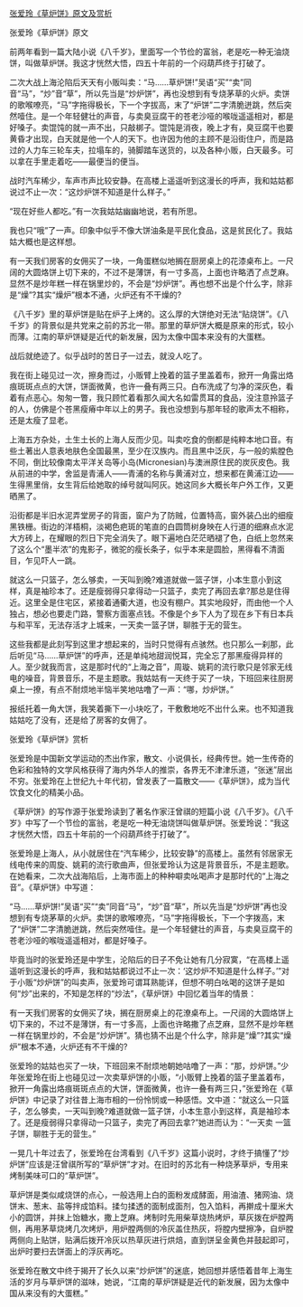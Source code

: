 [张爱玲《草炉饼》原文及赏析](https://www.vrrw.net/wx/6599.html)

张爱玲《草炉饼》原文

前两年看到一篇大陆小说《八千岁》，里面写一个节俭的富翁，老是吃一种无油烧饼，叫做草炉饼。我这才恍然大悟，四五十年前的一个闷葫芦终于打破了。

二次大战上海沦陷后天天有小贩叫卖：“马……草炉饼!”吴语“买”“卖”同音“马”，“炒”音“草”，所以先当是“炒炉饼”，再也没想到有专烧茅草的火炉。卖饼的歌喉嘹亮，“马”字拖得极长，下一个字拔高，末了“炉饼”二字清脆迸跳，然后突然噎住。是一个年轻健壮的声音，与卖臭豆腐干的苍老沙哑的喉咙遥遥相对，都是好嗓子。卖馄饨的就一声不出，只敲梆子。馄饨是消夜，晚上才有，臭豆腐干也要黄昏才出现，白天就是他一个人的天下。也许因为他的主顾不是沿街住户，而是路过的人力车三轮车夫，拉塌车的，骑脚踏车送货的，以及各种小贩，白天最多。可以拿在手里走着吃——最便当的便当。



战时汽车稀少，车声市声比较安静。在高楼上遥遥听到这漫长的呼声，我和姑姑都说过不止一次：“这炒炉饼不知道是什么样子。”

“现在好些人都吃。”有一次我姑姑幽幽地说，若有所思。

我也只“哦”了一声。印象中似乎不像大饼油条是平民化食品，这是贫民化了。我姑姑大概也是这样想。

有一天我们房客的女佣买了一块，一角蛋糕似地搁在厨房桌上的花漆桌布上。一尺阔的大圆烙饼上切下来的，不过不是薄饼，有一寸多高，上面也许略洒了点芝麻。显然不是炒年糕一样在锅里炒的，不会是“炒炉饼”。再也想不出是个什么字，除非是“燥”?其实“燥炉”根本不通，火炉还有不干燥的?

《八千岁》里的草炉饼是贴在炉子上烤的。这么厚的大饼绝对无法“贴烧饼”。《八千岁》的背景似是共党来之前的苏北一带。那里的草炉饼大概是原来的形式，较小而薄。江南的草炉饼疑是近代的新发展，因为太像中国本来没有的大蛋糕。

战后就绝迹了。似乎战时的苦日子一过去，就没人吃了。

我在街上碰见过一次，擦身而过，小贩臂上挽着的篮子里盖着布，掀开一角露出烙痕斑斑点点的大饼，饼面微黄，也许一叠有两三只。白布洗成了匀净的深灰色，看着有点恶心。匆匆一瞥，我只顾忙着看那久闻大名如雷贯耳的食品，没注意拎篮子的人，仿佛是个苍黑瘦瘠中年以上的男子。我也没想到与那年轻的歌声太不相称，还是太瘦了显老。

上海五方杂处，土生土长的上海人反而少见。叫卖吃食的倒都是纯粹本地口音。有些土著出人意表地肤色全国最黑，至少在汉族内。而且黑中泛灰，与一般的紫膛色不同，倒比较像南太平洋关岛等小岛(Micronesian)与澳洲原住民的炭灰皮色。我从前进的中学，舍监是青浦人——青浦的名称与黄浦对立，想来都在黄浦江边——生得黑里俏，女生背后给她取的绰号就叫阿灰。她这同乡大概长年户外工作，又更晒黑了。

沿街都是半旧水泥弄堂房子的背面，窗户为了防贼，位置特高，窗外装凸出的细瘦黑铁栅。街边的洋梧桐，淡褐色疤斑的笔直的白圆筒树身映在人行道的细麻点水泥大方砖上，在耀眼的烈日下完全消失了。眼下遍地白茫茫晒褪了色，白纸上忽然来了这么个“墨半浓”的鬼影子，微驼的瘦长条子，似乎本来是圆脸，黑得看不清面目，乍见吓人一跳。

就这么一只篮子，怎么够卖，一天叫到晚?难道就做一篮子饼，小本生意小到这样，真是袖珍本了。还是瘦弱得只拿得动一只篮子，卖完了再回去拿?那总是住得近。这里全是住宅区，紧接着通衢大道，也没有棚户。其实地段好，而由他一个人独占，想必也要走门路，警察方面塞点钱。不像是个乡下人为了现在乡下有日本兵与和平军，无法存活才上城来，一天卖一篮子饼，聊胜于无的营生。

这些我都是此刻写到这里才想起来的，当时只觉得有点骇然。也只那么一刹那，此后听见“马……草炉饼”的呼声，还是单纯地甜润悦耳，完全忘了那黑瘦得异样的人。至少就我而言，这是那时代的“上海之音”，周璇、姚莉的流行歌只是邻家无线电的噪音，背景音乐，不是主题歌。我姑姑有一天终于买了一块，下班回来往厨房桌上一撩，有点不耐烦地半恼半笑地咕噜了一声：“哪，炒炉饼。”

报纸托着一角大饼，我笑着撕下一小块吃了，干敷敷地吃不出什么来。也不知道我姑姑吃了没有，还是给了房客的女佣了。

张爱玲《草炉饼》赏析

张爱玲是中国新文学运动的杰出作家，散文、小说俱长，经典传世。她一生传奇的色彩和独特的文学风格获得了海内外华人的推崇，各界无不津津乐道，“张迷”层出不穷。张爱玲在上世纪九十年代初，曾发表了一篇散文——《草炉饼》，成为当代饮食文化的精美小品。

《草炉饼》的写作源于张爱玲读到了著名作家汪曾祺的短篇小说《八千岁》。《八千岁》中写了一个节俭的富翁，老是吃一种无油烧饼叫做草炉饼。张爱玲说：“我这才恍然大悟，四五十年前的一个闷葫芦终于打破了”。

张爱玲是上海人，从小就居住在“汽车稀少，比较安静”的高楼上。虽然有邻居家无线电传来的周旋、姚莉的流行歌曲声，但张爱玲认为这是背景音乐，不是主题歌。在她看来，二次大战海陷后，上海市面上的种种噼卖吆喝声才是那时代的“上海之音”。《草炉饼》中写道：



“马……草炉饼!”吴语“买”“卖”同音“马”，“炒”音“草”，所以先当是“炒炉饼”再也没想到有专烧茅草的火炉。卖饼的歌喉嘹亮，“马”字拖得极长，下一个字拨高，末了“炉饼”二字清脆迸跳，然后突然噎住。是一个年轻健壮的声音，与卖臭豆腐干的苍老沙哑的喉咙遥遥相对，都是好嗓子。

毕竟当时的张爱玲还是中学生，沦陷后的日子不免让她有几分寂寞，“在高楼上遥遥听到这漫长的呼声，我和姑姑都说过不止一次：‘这炒炉不知道是什么样子。’”对于小贩“炒炉饼”的叫卖声，张爱玲可谓耳熟能详，但想不明白吆喝的这饼子是如何“炒”出来的，不知是怎样的“炒法”，《草炉饼》中回忆着当年的情景：

有一天我们房客的女佣买了块，搁在厨房桌上的花潦桌布上。一尺阔的大圆烙饼上切下来的，不过不是薄饼，有一寸多高，上面也许略撒了点芝麻，显然不是炒年糕一样在锅里炒的，不会是“炒炉饼”。猜也猜不出是个什么字，除非是“燥”?其实“燥炉”根本不通，火炉还有不干燥的?

张爱玲的姑姑也买了一块，下班回来不耐烦地朝她咕噜了一声：“那，炒炉饼。”少年张爱玲在街上也碰见过一次卖草炉饼的小贩，“小贩臂上挽着的篮子里盖着布，掀开一角露出烙痕斑斑点点的大饼，饼面微黄，也许一叠有两三只，”张爱玲在《草炉饼》中记录了对往昔上海市相的一份怜悯或一种感悟。文中道：“就这么一只篮子，怎么够卖，一天叫到晚?难道就做一篮子饼，小本生意小到这样，真是袖珍本了。还是瘦弱得只拿得动一只篮子，卖完了再回去拿?”她进而认为：“一天卖 一篮子饼，聊胜于无的营生。”

一晃几十年过去了，张爱玲在台湾看到《八千岁》这篇小说时，才终于搞懂了“炒炉饼”应该是汪曾祺所写的“草炉饼”才对。在旧时的苏北有一种烧茅草炉，专用来烤制美味可口的“草炉饼”。

草炉饼是类似咸烧饼的点心，一般选用上白的面粉发成酵面，用油渣、猪网油、烧饼末、葱末、盐等拌成馅料。揉匀揉透的面制成面剂，包入馅料，再擀成十厘米大小的圆饼，并抹上饴糖水，撒上芝麻。烤制时先用柴草烧热烤炉，草灰拨在炉膛两侧，再用茅草烧烤几次烤炉，用炉膛两侧的冷灰盖住热灰，将膛内壁擦净，自炉膛两侧向上贴饼，贴满后拨开冷灰以热草灰进行烘焙，直到饼呈金黄色并鼓起即可，出炉时要扫去饼面上的浮灰再吃。

张爱玲在散文中终于揭开了长久以来“炒炉饼”的迷底，她回想并感悟着昔年上海生活的岁月与草炉饼的滋味，她说，“江南的草炉饼疑是近代的新发展，因为太像中国从来没有的大蛋糕。”

